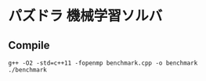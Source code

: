 # パズドラ 機械学習ソルバ

## Compile

```
g++ -O2 -std=c++11 -fopenmp benchmark.cpp -o benchmark
./benchmark
```